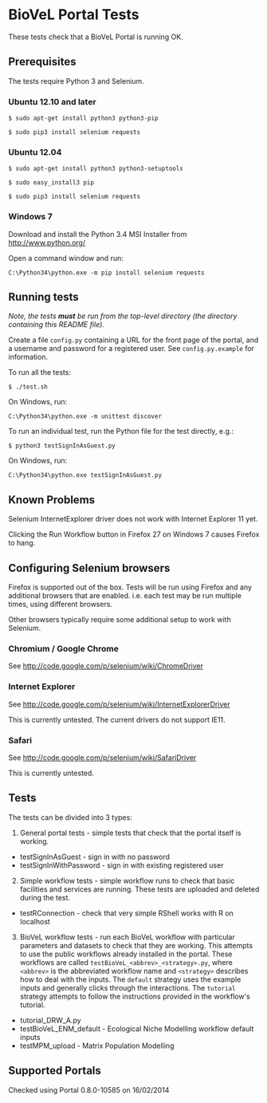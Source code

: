 # BioVeL Portal Tests

These tests check that a BioVeL Portal is running OK.

## Prerequisites

The tests require Python 3 and Selenium.

### Ubuntu 12.10 and later

```
$ sudo apt-get install python3 python3-pip

$ sudo pip3 install selenium requests
```

### Ubuntu 12.04

```
$ sudo apt-get install python3 python3-setuptools

$ sudo easy_install3 pip

$ sudo pip3 install selenium requests
```

### Windows 7

Download and install the Python 3.4 MSI Installer from http://www.python.org/

Open a command window and run:
```
C:\Python34\python.exe -m pip install selenium requests
```

## Running tests

*Note, the tests __must__ be run from the top-level directory (the directory
containing this README file).*

Create a file `config.py` containing a URL for the front page of the portal,
and a username and password for a registered user.  See `config.py.example`
for information.

To run all the tests:
```
$ ./test.sh
```

On Windows, run:
```
C:\Python34\python.exe -m unittest discover
```

To run an individual test, run the Python file for the test directly, e.g.:
```
$ python3 testSignInAsGuest.py
```

On Windows, run:
```
C:\Python34\python.exe testSignInAsGuest.py
```

## Known Problems

Selenium InternetExplorer driver does not work with Internet Explorer 11 yet.

Clicking the Run Workflow button in Firefox 27 on Windows 7 causes Firefox to hang.


## Configuring Selenium browsers

Firefox is supported out of the box. Tests will be run using Firefox and any
additional browsers that are enabled. i.e. each test may be run multiple times,
using different browsers.

Other browsers typically require some additional setup to work with Selenium.

### Chromium / Google Chrome

See http://code.google.com/p/selenium/wiki/ChromeDriver

### Internet Explorer

See http://code.google.com/p/selenium/wiki/InternetExplorerDriver

This is currently untested.  The current drivers do not support IE11.

### Safari

See http://code.google.com/p/selenium/wiki/SafariDriver

This is currently untested.

## Tests

The tests can be divided into 3 types:

1. General portal tests - simple tests that check that the portal itself is 
working.
  * testSignInAsGuest - sign in with no password
  * testSignInWithPassword - sign in with existing registered user

2. Simple workflow tests - simple workflow runs to check that basic facilities
and services are running.  These tests are uploaded and deleted during the test.
  * testRConnection - check that very simple RShell works with R on localhost

3. BioVeL workflow tests - run each BioVeL workflow with particular parameters
and datasets to check that they are working. This attempts to use the public
workflows already installed in the portal.  These workflows are called 
`testBioVeL_<abbrev>_<strategy>.py`, where `<abbrev>` is the abbreviated
workflow name and `<strategy>` describes how to deal with the inputs.  The
`default` strategy uses the example inputs and generally clicks through the
interactions. The `tutorial` strategy attempts to follow the instructions
provided in the workflow's tutorial.
  * tutorial_DRW_A.py
  * testBioVeL_ENM_default - Ecological Niche Modelling workflow default inputs
  * testMPM_upload - Matrix Population Modelling

## Supported Portals

Checked using Portal 0.8.0-10585 on 16/02/2014

